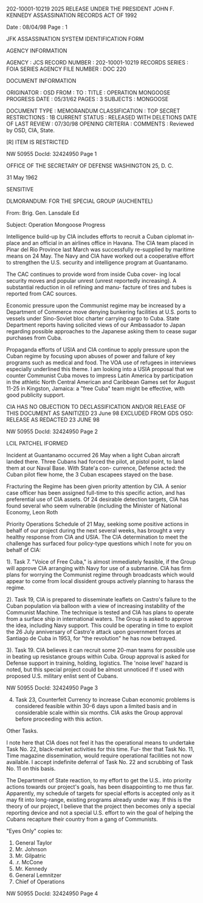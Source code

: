 202-10001-10219 2025 RELEASE UNDER THE PRESIDENT JOHN F. KENNEDY ASSASSINATION RECORDS ACT OF 1992

Date : 08/04/98
Page : 1

JFK ASSASSINATION SYSTEM
IDENTIFICATION FORM

AGENCY INFORMATION

AGENCY : JCS
RECORD NUMBER : 202-10001-10219
RECORDS SERIES : FOIA SERIES
AGENCY FILE NUMBER : DOC 220

DOCUMENT INFORMATION

ORIGINATOR : OSD
FROM :
TO :
TITLE : OPERATION MONGOOSE PROGRESS
DATE : 05/31/62
PAGES : 3
SUBJECTS : MONGOOSE

DOCUMENT TYPE : MEMORANDUM
CLASSIFICATION : TOP SECRET
RESTRICTIONS : 1B
CURRENT STATUS : RELEASED WITH DELETIONS
DATE OF LAST REVIEW : 07/30/98
OPENING CRITERIA :
COMMENTS : Reviewed by OSD, CIA, State.

[R] ITEM IS RESTRICTED

NW 50955 DocId: 32424950 Page 1

OFFICE OF THE SECRETARY OF DEFENSE
WASHINGTON 25, D. C.

31 May 1962

SENSITIVE

DLMORANDUM: FOR THE SPECIAL GROUP (AUCHENTEL)

From: Brig. Gen. Lansdale Ed

Subject: Operation Mongoose Progress

Intelligence build-up by CIA includes efforts to recruit a
Cuban ciplomat in-place and an official in an airlines office in
Havana. The CIA team placed in Pinar del Rio Province last
March was successfully re-supplied by maritime means on
24 May. The Navy and CIA have worked out a cooperative effort
to strengthen the U.S. security and intelligence program at
Guantanamo.

The CAC continues to provide word from inside Cuba cover-
ing local security moves and popular unrest (unrest reportedly
increasing). A substantial reduction in oil refining and manu-
facture of tires and tubes is reported from CAC sources.

Economic pressure upon the Communist regime may be
increased by a Department of Commerce move denying bunkering
facilities at U.S. ports to vessels under Sino-Soviet bloc charter
carrying cargo to Cuba. State Department reports having solicited
views of our Ambassador to Japan regarding possible approaches
to the Japanese asking them to cease sugar purchases from Cuba.

Propaganda efforts of USIA and CIA continue to apply pressure
upon the Cuban regime by focusing upon abuses of power and failure
of key programs such as medical and food. The VOA use of refugees
in interviews especially underlined this theme. I am looking into a
USIA proposal that we counter Communist Cuba moves to impress
Latin America by participation in the athletic North Central American
and Caribbean Games set for August 11-25 in Kingston, Jamaica: a
"free Cuba" team might be effective, with good publicity support.

CIA HAS NO OBJECTION TO
DECLASSIFICATION AND/OR
RELEASE OF THIS DOCUMENT
AS SANITIZED 23 June 98
EXCLUDED FROM GDS
OSO: RELEASE AS
REDACTED 23 JUNE 98

NW 50955 DocId: 32424950 Page 2

LCIL PATCHEL
IFORMED

Incident at Guantanamo occurred 26 May when a light Cuban
aircraft landed there. Three Cubans had forced the pilot, at
pistol point, to land them at our Naval Base. With State'a con-
currence, Defense acted: the Cuban pilot flew home, the 3 Cuban
escapees stayed on the base.

Fracturing the Regime has been given priority attention by
CIA. A senior case officer has been assigned full-time to this
specific action, and has preferential use of CIA assets. Of 24
desirable detection targets, CIA has found several who seem
vulnerable (including the Minister of National Economy, Leon Roth

Priority Operations Schedule of 21 May, seeking some positive
actions in behalf of our project during the next several weeks, has
brought a very healthy response from CIA and USIA. The CIA
determination to meet the challenge has surfaced four policy-type
questions which I note for you on behalf of CIA:

1). Task 7. "Voice of Free Cuba," is almost immediately
feasible, if the Group will approve CIA arranging with
Navy for use of a submarine. CIA has firm plans for
worrying the Communist regime through broadcasts
which would appear to come from local dissident groups
actively planning to harass the regime.

2). Task 19, CIA is prepared to disseminate leaflets on Castro's
failure to the Cuban population via balloon with a view of
increasing instability of the Communist Machine. The
technique is tested and CIA has plans to operate from a
surface ship in international waters. The Group is
asked to approve the idea, including Navy support. This
could be operating in time to exploit the 26 July anniversary
of Castro'e attack upon government forces at Santiago de
Cuba in 1953, for "the revolution" he has now betrayed.

3). Task 19. CIA believes it can recruit some 20-man teams
for possible use in beating up resistance groups within Cuba.
Group approval is asked for Defense support in training,
holding, logistics. The 'noise level' hazard is noted, but
this special project could be almost unnoticed if t! used with
proposed U.S. military enlist sent of Cubans.

NW 50955 DocId: 32424950 Page 3

4) Task 23, Counterfeit Currency to increase Cuban economic
problems is considered feasible within 30-6 days upon a
limited basis and in considerable scale within six months.
CIA asks the Group approval before proceeding with this
action.

Other Tasks.

I note here that CIA does not feel it has the operational means
to undertake Task No. 22, black-market activities for this time. Fur-
ther that Task No. 11, Time magazine dissemination, would require
operational facilities not now available. I accept indefinite deferral of
Task No. 22 and scrubbing of Task No. 11 on this basis.

The Department of State reaction, to my effort to get the U.S..
into priority actions towards our project's goals, has been disappointing
to me thus far. Apparently, my schedule of targets for special efforts
is accepted only as it may fit into long-range, existing programs already
under way. If this is the theory of our project, I believe that the project
then becomes only a special reporting device and not a special U.S.
effort to win the goal of helping the Cubans recapture their country
from a gang of Communists.

"Eyes Only" copies to:

1. General Taylor
2. Mr. Johnson
3. Mr. Gilpatric
4. .r. McCone
5. Mr. Kennedy
6. General Lemnitzer
7. Chief of Operations

NW 50955 DocId: 32424950 Page 4
